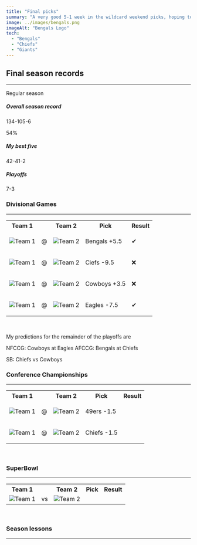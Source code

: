 ```yaml
---
title: "Final picks"
summary: "A very good 5-1 week in the wildcard weekend picks, hoping to continue this success for the final 7 games of the season"
image: ../images/bengals.png
imageAlt: "Bengals Logo"
tech:
  - "Bengals"
  - "Chiefs"
  - "Giants"
---
```


## Final season records

---

Regular season

<h5> Overall season record </h5>

134-105-6

54%

<h5> My best five </h5>

42-41-2

<h5> Playoffs </h5>
7-3

### Divisional Games

---

<table class="picks_table">
    <tr>
        <th>Team 1</th>
        <th></th>
        <th>Team 2</th>
        <th>Pick</th>
        <th>Result</th>
    </tr> 
    <tr>
        <td><img src="/images/bengals.png"  alt="Team 1"></td>
        <td>@</td>
        <td><img src="/images/bills.png"  alt="Team 2"></td>
        <td><p>Bengals +5.5</p></td>
        <td>✔</td>
    </tr>
    <tr>
        <td><img src="/images/jaguars.png"  alt="Team 1"></td>
        <td>@</td>
        <td><img src="/images/chiefs.png"  alt="Team 2"></td>
        <td><p>Ciefs -9.5</p></td>
        <td>❌</td>
    </tr> 
    <tr>
        <td><img src="/images/cowboys.png"  alt="Team 1"></td>
        <td>@</td>
        <td><img src="/images/49ers.png"  alt="Team 2"></td>
        <td><p>Cowboys +3.5</p></td>
        <td>❌</td>
    </tr>
    <tr>
        <td><img src="/images/giants.png"  alt="Team 1"></td>
        <td>@</td>
        <td><img src="/images/eagles.png"  alt="Team 2"></td>
        <td><p>Eagles -7.5</p></td>
        <td>✔</td>
    </tr>
</table>
<br />

My predictions for the remainder of the playoffs are

NFCCG: Cowboys at Eagles
AFCCG: Bengals at Chiefs

SB: Chiefs vs Cowboys

### Conference Championships

---

<table class="picks_table">
    <tr>
        <th>Team 1</th>
        <th></th>
        <th>Team 2</th>
        <th>Pick</th>
        <th>Result</th>
    </tr> 
    <tr>
        <td><img src="/images/49ers.png"  alt="Team 1"></td>
        <td>@</td>
        <td><img src="/images/eagles.png"  alt="Team 2"></td>
        <td><p>49ers -1.5</p></td>
        <td></td>
    </tr>
    <tr>
        <td><img src="/images/bengals.png"  alt="Team 1"></td>
        <td>@</td>
        <td><img src="/images/chiefs.png"  alt="Team 2"></td>
        <td><p>Chiefs -1.5</p></td>
        <td></td>
    </tr>
</table>
<br />

### SuperBowl

---

<table class="picks_table">
    <tr>
        <th>Team 1</th>
        <th></th>
        <th>Team 2</th>
        <th>Pick</th>
        <th>Result</th>
    </tr> 
    <tr>
        <td><img src="/images/chiefs.png"  alt="Team 1"></td>
        <td>vs</td>
        <td><img src="/images/49ers.png"  alt="Team 2"></td>
        <td><p></p></td>
        <td></td>
    </tr>
</table>
<br />

### Season lessons

---
